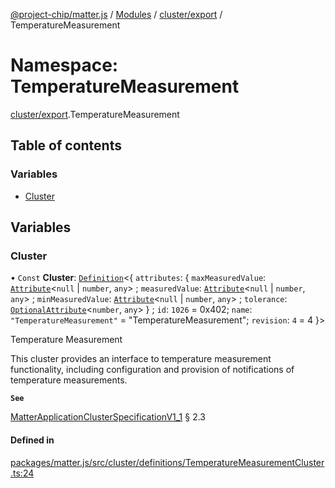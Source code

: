 [@project-chip/matter.js](../README.md) / [Modules](../modules.md) / [cluster/export](cluster_export.md) / TemperatureMeasurement

# Namespace: TemperatureMeasurement

[cluster/export](cluster_export.md).TemperatureMeasurement

## Table of contents

### Variables

- [Cluster](cluster_export.TemperatureMeasurement.md#cluster)

## Variables

### Cluster

• `Const` **Cluster**: [`Definition`](cluster_export.ClusterFactory.md#definition)<{ `attributes`: { `maxMeasuredValue`: [`Attribute`](cluster_export.md#attribute)<``null`` \| `number`, `any`\> ; `measuredValue`: [`Attribute`](cluster_export.md#attribute)<``null`` \| `number`, `any`\> ; `minMeasuredValue`: [`Attribute`](cluster_export.md#attribute)<``null`` \| `number`, `any`\> ; `tolerance`: [`OptionalAttribute`](cluster_export.md#optionalattribute)<`number`, `any`\>  } ; `id`: ``1026`` = 0x402; `name`: ``"TemperatureMeasurement"`` = "TemperatureMeasurement"; `revision`: ``4`` = 4 }\>

Temperature Measurement

This cluster provides an interface to temperature measurement functionality, including configuration and
provision of notifications of temperature measurements.

**`See`**

[MatterApplicationClusterSpecificationV1_1](../interfaces/spec_export.MatterApplicationClusterSpecificationV1_1.md) § 2.3

#### Defined in

[packages/matter.js/src/cluster/definitions/TemperatureMeasurementCluster.ts:24](https://github.com/project-chip/matter.js/blob/ac2c2688/packages/matter.js/src/cluster/definitions/TemperatureMeasurementCluster.ts#L24)
